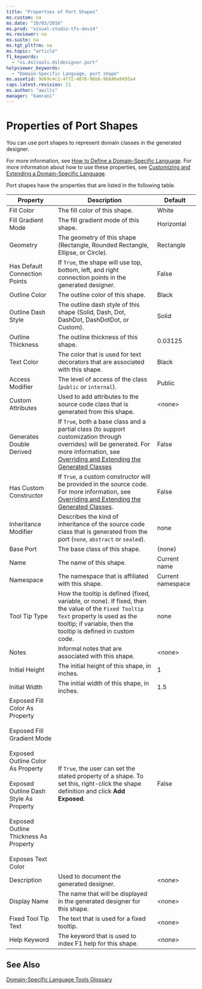 ```yaml
---
title: "Properties of Port Shapes"
ms.custom: na
ms.date: "10/03/2016"
ms.prod: "visual-studio-tfs-dev14"
ms.reviewer: na
ms.suite: na
ms.tgt_pltfrm: na
ms.topic: "article"
f1_keywords: 
  - "vs.dsltools.dsldesigner.port"
helpviewer_keywords: 
  - "Domain-Specific Language, port shape"
ms.assetid: 9d69c4c1-4f72-4876-96b6-9b846e0495a4
caps.latest.revision: 21
ms.author: "awills"
manager: "kamrani"
---
```

# Properties of Port Shapes
You can use port shapes to represent domain classes in the generated designer.  
  
 For more information, see [How to Define a Domain-Specific Language](../VS_IDE/how-to-define-a-domain-specific-language.md). For more information about how to use these properties, see [Customizing and Extending a Domain-Specific Language](../VS_IDE/customizing-and-extending-a-domain-specific-language.md).  
  
 Port shapes have the properties that are listed in the following table.  
  
|Property|Description|Default|  
|--------------|-----------------|-------------|  
|Fill Color|The fill color of this shape.|White|  
|Fill Gradient Mode|The fill gradient mode of this shape.|Horizontal|  
|Geometry|The geometry of this shape (Rectangle, Rounded Rectangle, Ellipse, or Circle).|Rectangle|  
|Has Default Connection Points|If `True`, the shape will use top, bottom, left, and right connection points in the generated designer.|False|  
|Outline Color|The outline color of this shape.|Black|  
|Outline Dash Style|The outline dash style of this shape (Solid, Dash, Dot, DashDot, DashDotDot, or Custom).|Solid|  
|Outline Thickness|The outline thickness of this shape.|0.03125|  
|Text Color|The color that is used for text decorators that are associated with this shape.|Black|  
|Access Modifier|The level of access of the class (`public` or `internal`).|Public|  
|Custom Attributes|Used to add attributes to the source code class that is generated from this shape.|\<none>|  
|Generates Double Derived|If `True`, both a base class and a partial class (to support customization through overrides) will be generated. For more information, see [Overriding and Extending the Generated Classes](../VS_IDE/overriding-and-extending-the-generated-classes.md)|False|  
|Has Custom Constructor|If `True`, a custom constructor will be provided in the source code. For more information, see [Overriding and Extending the Generated Classes](../VS_IDE/overriding-and-extending-the-generated-classes.md).|False|  
|Inheritance Modifier|Describes the kind of inheritance of the source code class that is generated from the port (`none`, `abstract` or `sealed`).|none|  
|Base Port|The base class of this shape.|(none)|  
|Name|The name of this shape.|Current name|  
|Namespace|The namespace that is affiliated with this shape.|Current namespace|  
|Tool Tip Type|How the tooltip is defined (fixed, variable, or none). If fixed, then the value of the `Fixed Tooltip Text` property is used as the tooltip; if variable, then the tooltip is defined in custom code.|none|  
|Notes|Informal notes that are associated with this shape.|\<none>|  
|Initial Height|The initial height of this shape, in inches.|1|  
|Initial Width|The initial width of this shape, in inches.|1.5|  
|Exposed Fill Color As Property<br /><br /> Exposed Fill Gradient Mode<br /><br /> Exposed Outline Color As Property<br /><br /> Exposed Outline Dash Style As Property<br /><br /> Exposed Outline Thickness As Property<br /><br /> Exposes Text Color|If `True`, the user can set the stated property of a shape. To set this, right-click the shape definition and click **Add Exposed**.|False|  
|Description|Used to document the generated designer.|\<none>|  
|Display Name|The name that will be displayed in the generated designer for this shape.|\<none>|  
|Fixed Tool Tip Text|The text that is used for a fixed tooltip.|\<none>|  
|Help Keyword|The keyword that is used to index F1 help for this shape.|\<none>|  
  
## See Also  
 [Domain-Specific Language Tools Glossary](assetId:///ca5e84cb-a315-465c-be24-76aa3df276aa)